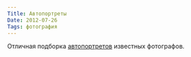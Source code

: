 ```yaml
---
Title: Автопортреты
Date: 2012-07-26
Tags: фотография
---
```


Отличная подборка [автопортретов][1] известных фотографов.

[1]: http://everyday-i-show.livejournal.com/173074.html